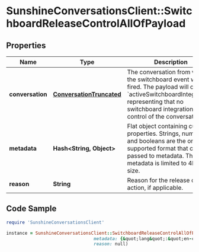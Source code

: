 # SunshineConversationsClient::SwitchboardReleaseControlAllOfPayload

## Properties

Name | Type | Description | Notes
------------ | ------------- | ------------- | -------------
**conversation** | [**ConversationTruncated**](ConversationTruncated.md) | The conversation from which the switchboard event was fired. The payload will omit &#x60;activeSwitchboardIntegration&#x60;, representing that no switchboard integration is in control of the conversation. | [optional] 
**metadata** | **Hash&lt;String, Object&gt;** | Flat object containing custom properties. Strings, numbers and booleans  are the only supported format that can be passed to metadata. The metadata is limited to 4KB in size.  | [optional] 
**reason** | **String** | Reason for the release control action, if applicable. | [optional] 

## Code Sample

```ruby
require 'SunshineConversationsClient'

instance = SunshineConversationsClient::SwitchboardReleaseControlAllOfPayload.new(conversation: null,
                                 metadata: {&quot;lang&quot;:&quot;en-ca&quot;},
                                 reason: null)
```


